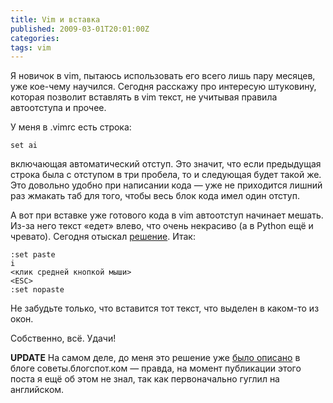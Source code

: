 ```yaml
---
title: Vim и вставка
published: 2009-03-01T20:01:00Z
categories: 
tags: vim
---
```


Я новичок в vim, пытаюсь использовать его всего лишь пару месяцев, уже кое-чему научился.
Сегодня расскажу про интересую штуковину, которая позволит вставлять в vim текст, не учитывая правила автоотступа и прочее.

У меня в .vimrc есть строка:
```
set ai
```
включающая автоматический отступ. Это значит, что если предыдущая строка была с отступом в три пробела, то и следующая будет такой же. Это довольно удобно при написании кода — уже не приходится лишний раз жмакать таб для того, чтобы весь блок кода имел один отступ.

А вот при вставке уже готового кода в vim автоотступ начинает мешать. Из-за него текст «едет» влево, что очень некрасиво (а в Python ещё и чревато). Сегодня отыскал <a href="http://www.justlinux.com/forum/showthread.php?p=882311">решение</a>. Итак:
```
:set paste
i
<клик средней кнопкой мыши>
<ESC>
:set nopaste
```
Не забудьте только, что вставится тот текст, что выделен в каком-то из окон.

Собственно, всё. Удачи!

<b>UPDATE</b>
На самом деле, до меня это решение уже <a href="http://sovety.blogspot.com/2007/11/vim_20.html">было описано</a> в блоге советы.блогспот.ком — правда, на момент публикации этого поста я ещё об этом не знал, так как первоначально гуглил на английском.
